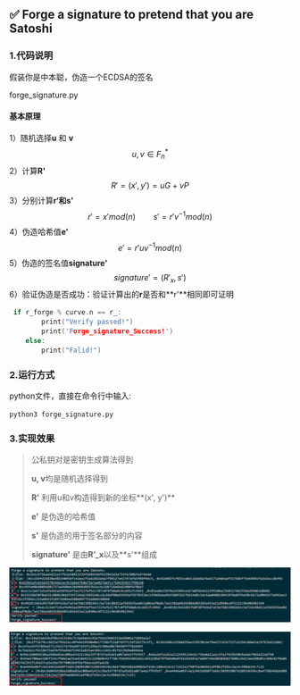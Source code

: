 ## ✅ Forge a signature to pretend that you are Satoshi

### 1.代码说明

假装你是中本聪，伪造一个ECDSA的签名 

forge_signature.py

#### 基本原理

1）随机选择**u** 和 **v**
$$
u,v \in F_{n}^{*}
$$
2）计算**R'**
$$
R' = (x',y') = uG + vP
$$
3）分别计算**r‘**和**s'**
$$
r' = x' mod (n)\qquad s' = r'v^{-1} mod(n)
$$
4）伪造哈希值**e'**
$$
e' = r' u v ^{-1}mod(n)
$$
5）伪造的签名值**signature'**
$$
signature' = (R'_{x},s')
$$
6）验证伪造是否成功：验证计算出的**r**是否和**r'**相同即可证明

```c++
 if r_forge % curve.n == r_:
        print("Verify passed!")
        print('Forge_signature_Success!')
    else:
        print("Falid!")
```

### 2.运行方式

python文件，直接在命令行中输入:

`python3 forge_signature.py`

### 3.实现效果

> 公私钥对是密钥生成算法得到
>
> **u, v**均是随机选择得到
>
> **R'** 利用u和v构造得到新的坐标**(x', y')**
>
> **e'** 是伪造的哈希值
>
> **s'** 是伪造的用于签名部分的内容
>
> **signature'** 是由**R’_x**以及**s'**组成

![](https://github.com/lunan0320/Crypto_projects/blob/main/7.Forge_a_signature/img/forge_1.png)



![](https://github.com/lunan0320/Crypto_projects/blob/main/7.Forge_a_signature/img/forge_2.png)